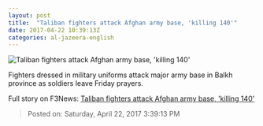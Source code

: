 ```yaml
---
layout: post
title:  "Taliban fighters attack Afghan army base, 'killing 140'"
date: 2017-04-22 10:39:13Z
categories: al-jazeera-english
---
```


![Taliban fighters attack Afghan army base, 'killing 140'](http://www.aljazeera.com/mritems/Images/2017/4/22/6fed8f26f63740de82976626f75a84ab_18.jpg)

Fighters dressed in military uniforms attack major army base in Balkh province as soldiers leave Friday prayers.


Full story on F3News: [Taliban fighters attack Afghan army base, 'killing 140'](http://www.f3nws.com/n/pp4ZC)

> Posted on: Saturday, April 22, 2017 3:39:13 PM
